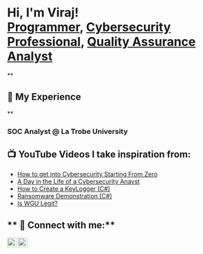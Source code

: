 <h1>Hi, I'm Viraj! <br/><a href="https://github.com/Virajpunjani786">Programmer</a>, <a href="https://www.linkedin.com/in/viraj-punjani/">Cybersecurity Professional</a>, <a href="">Quality Assurance Analyst</a></h1>
<!-- test -->
**<h2>💼 My Experience</h2>**
<h3>SOC Analyst @ La Trobe University</h3>

**<h2>📺 YouTube Videos I take inspiration from:</h2>**

- [How to get into Cybersecurity Starting From Zero](https://www.youtube.com/watch?v=a83ASGn_V_s)
- [A Day in the Life of a Cybersecurity Anayst](https://www.youtube.com/watch?v=uHy3oM7NnoU)
- [How to Create a KeyLogger (C#)](https://www.youtube.com/watch?v=N-L9hklSlNk)
- [Ransomware Demonstration (C#)](https://www.youtube.com/watch?v=OfvdQeh79s0)
- [Is WGU Legit?](https://www.youtube.com/watch?v=E2MwRWxDBkA)

## ** 🤳 Connect with me:**

[<img align="left" alt="VirajPunjani | LinkedIn" width="22px" src="https://cdn.jsdelivr.net/npm/simple-icons@v3/icons/linkedin.svg" />][linkedin]
[<img align="left" alt="VirajPunjani | Instagram" width="22px" src="https://cdn.jsdelivr.net/npm/simple-icons@v3/icons/instagram.svg" />][instagram]

[instagram]: https://www.instagram.com/viraj_punjani/
[linkedin]: https://www.linkedin.com/in/viraj-punjani/
<!--


Here are some ideas to get you started:

- 🔭 I’m currently working on ...
- 🌱 I’m currently learning ...
- 👯 I’m looking to collaborate on ...
- 🤔 I’m looking for help with ...
- 💬 Ask me about ...
- 📫 How to reach me: ...
- 😄 Pronouns: ...
- ⚡ Fun fact: ...
-->
